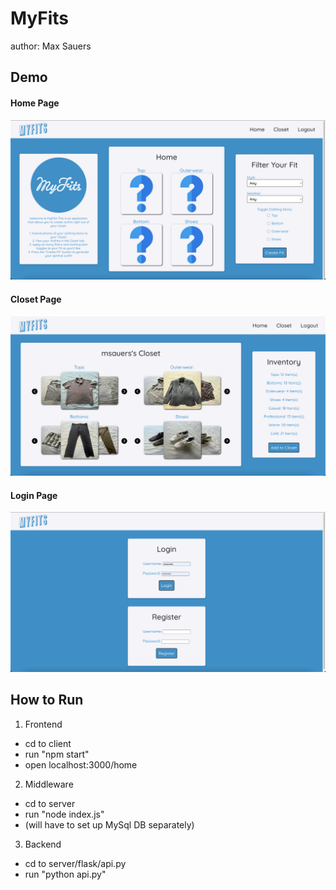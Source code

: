 # MyFits

author: Max Sauers

## Demo

#### Home Page

![home page](https://github.com/maxsauers13/myfits/blob/master/client/src/img/homepage.png)

#### Closet Page

![closet page](https://github.com/maxsauers13/myfits/blob/master/client/src/img/closetpage.png)

#### Login Page

![login page](https://github.com/maxsauers13/myfits/blob/master/client/src/img/loginpage.png)

## How to Run

1. Frontend
- cd to client
- run "npm start"
- open localhost:3000/home

2. Middleware
- cd to server
- run "node index.js"
- (will have to set up MySql DB separately)

3. Backend
- cd to server/flask/api.py
- run "python api.py"
